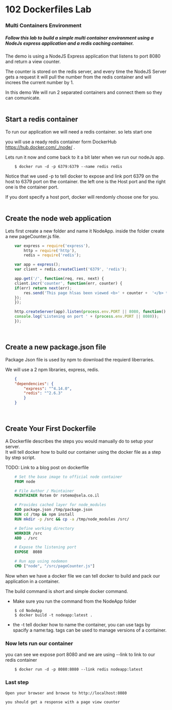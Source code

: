 # 102 Dockerfiles Lab

### Multi Containers Environment 

##### Follow this lab to build a simple multi container environment using a NodeJs express application and a redis caching container.

The demo is using a NodeJS Express application that listens to port 8080 and return a view counter.

The counter is stored on the  redis server, and every time the NodeJS Server gets a request it will pull the number from the redis container and will increes the current number by 1.

In this demo We will run 2 separated containers and connect them so they can comunicate. 
<br>
<br>
## Start a redis container 

To run our application we will need a redis container. so lets start one

you will use a ready redis container form  DockerHub https://hub.docker.com/_/node/ .

Lets run it now and come back to it a bit later when we run our  nodeJs app.

```{r, engine='bash', count_lines}
    $ docker run -d -p 6379:6379 --name redis redis
```

Notice that we used  -p to tell docker to expose and link port 6379 on the host to 6379 port on the container.  the left one is the Host port and the right one is the container port.

If you dont specify a host port, docker will rendomly choose one for you.
<br>
<br>

## Create the node web application 

Lets first create a new folder and name it NodeApp. 
inside the folder create a new pageCounter.js file.

```javascript
    var express = require('express'),
        http = require('http'),
        redis = require('redis');

    var app = express();
    var client = redis.createClient('6379', 'redis');

    app.get('/', function(req, res, next) {
    client.incr('counter', function(err, counter) {
    if(err) return next(err);
        res.send('This page hlsas been viewed <b>' + counter +  '</b> times!');
    });
    });

    http.createServer(app).listen(process.env.PORT || 8080, function() {
    console.log('Listening on port ' + (process.env.PORT || 8080));
    });
```
<br>

## Create a new package.json file

Package Json file is used by npm to download the requierd liberraries.

We will use a 2 npm libraries, express, redis.

```json
    {
    "dependencies": {
        "express": "^4.14.0",
        "redis": "^2.6.3"
        }
    }
```
<br>

## Create Your First Dockerfile 
A Dockerfile describes the steps you would manually do to setup your server.  
It will tell docker how to build our container using the docker file as a step by step script.

TODO: Link to a blog post on dockerfile 
```Dockerfile 
    # Set the base image to official node container
    FROM node

    # File Author / Maintainer
    MAINTAINER Rotem Or rotemo@sela.co.il

    # Provides cached layer for node_modules
    ADD package.json /tmp/package.json
    RUN cd /tmp && npm install
    RUN mkdir -p /src && cp -a /tmp/node_modules /src/

    # Define working directory
    WORKDIR /src
    ADD . /src

    # Expose the listening port 
    EXPOSE  8080

    # Run app using nodemon
    CMD ["node", "/src/pageCounter.js"]
```

Now when we have a docker file we can tell docker to build and pack our application in a container.

The build command is short and simple docker command.

* Make sure you run the command from the NodeApp folder 

```{r, engine='bash', count_lines}
    $ cd NodeApp
    $ docker build -t nodeapp:latest .
```
* the -t tell docker how to name the container, you can use tags by spacify a name:tag. tags can be used to manage versions of a container.

### Now lets run our container

you can see we expose port 8080
and we are using --link to link to our redis container 


```{r, engine='bash', count_lines}
    $ docker run -d -p 8080:8080 --link redis nodeapp:latest 
```

### Last step 

    Open your browser and browse to http://localhost:8080 

    you should get a response with a page view counter 

